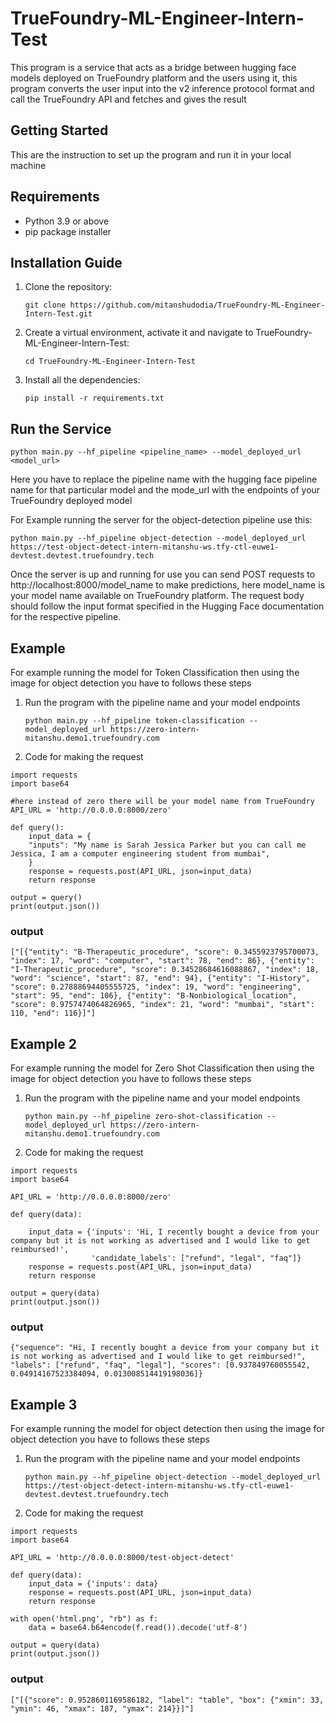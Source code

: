 # TrueFoundry-ML-Engineer-Intern-Test
This program is a service that acts as a  bridge between hugging face models deployed on TrueFoundry platform and the users using it, this program converts the user input into the v2 inference protocol format and call the TrueFoundry API and fetches and gives the result
## Getting Started
This are the instruction to set up the program and run it in your local machine
## Requirements
* Python 3.9 or above
* pip package installer
## Installation Guide
1. Clone the repository:

    `git clone https://github.com/mitanshudodia/TrueFoundry-ML-Engineer-Intern-Test.git`
2. Create a virtual environment, activate it and navigate to TrueFoundry-ML-Engineer-Intern-Test:

    `cd TrueFoundry-ML-Engineer-Intern-Test`
3. Install all the dependencies:

    `pip install -r requirements.txt`
## Run the Service
`python main.py --hf_pipeline <pipeline_name> --model_deployed_url <model_url>`

Here you have to replace the pipeline name with the hugging face pipeline name for that particular model and the mode_url with the endpoints of your TrueFoundry deployed model
    
For Example running the server for the object-detection pipeline use this:

`python main.py --hf_pipeline object-detection --model_deployed_url https://test-object-detect-intern-mitanshu-ws.tfy-ctl-euwe1-devtest.devtest.truefoundry.tech`

Once the server is up and running for use you can send POST requests to http://localhost:8000/model_name to make predictions, here model_name is your model name available on TrueFoundry platform. The request body should follow the input format specified in the Hugging Face documentation for the respective pipeline.

## Example
For example running the model for Token Classification then using the image for object detection you have to follows these steps
1. Run the program with the pipeline name and your model endpoints

    `python main.py --hf_pipeline token-classification --model_deployed_url https://zero-intern-mitanshu.demo1.truefoundry.com
`
2. Code for making the request

```
import requests
import base64

#here instead of zero there will be your model name from TrueFoundry
API_URL = 'http://0.0.0.0:8000/zero'

def query():
    input_data = {
	"inputs": "My name is Sarah Jessica Parker but you can call me Jessica, I am a computer engineering student from mumbai",
    }
    response = requests.post(API_URL, json=input_data)
    return response

output = query()
print(output.json())
```
### output
```
["[{"entity": "B-Therapeutic_procedure", "score": 0.3455923795700073, "index": 17, "word": "computer", "start": 78, "end": 86}, {"entity": "I-Therapeutic_procedure", "score": 0.34528684616088867, "index": 18, "word": "science", "start": 87, "end": 94}, {"entity": "I-History", "score": 0.27888694405555725, "index": 19, "word": "engineering", "start": 95, "end": 106}, {"entity": "B-Nonbiological_location", "score": 0.9757474064826965, "index": 21, "word": "mumbai", "start": 110, "end": 116}]"]
```

## Example 2
For example running the model for Zero Shot Classification then using the image for object detection you have to follows these steps
1. Run the program with the pipeline name and your model endpoints

    `python main.py --hf_pipeline zero-shot-classification --model_deployed_url https://zero-intern-mitanshu.demo1.truefoundry.com
`
2. Code for making the request

```
import requests
import base64

API_URL = 'http://0.0.0.0:8000/zero'

def query(data):
 
    input_data = {'inputs': 'Hi, I recently bought a device from your company but it is not working as advertised and I would like to get reimbursed!',
                  'candidate_labels': ["refund", "legal", "faq"]}
    response = requests.post(API_URL, json=input_data)
    return response
    
output = query(data)
print(output.json())

```
### output
```
{"sequence": "Hi, I recently bought a device from your company but it is not working as advertised and I would like to get reimbursed!", "labels": ["refund", "faq", "legal"], "scores": [0.937849760055542, 0.04914167523384094, 0.013008514419198036]}
```

## Example 3
For example running the model for object detection then using the image for object detection you have to follows these steps
1. Run the program with the pipeline name and your model endpoints

    `python main.py --hf_pipeline object-detection --model_deployed_url https://test-object-detect-intern-mitanshu-ws.tfy-ctl-euwe1-devtest.devtest.truefoundry.tech`
2. Code for making the request

```
import requests
import base64

API_URL = 'http://0.0.0.0:8000/test-object-detect'

def query(data):
    input_data = {'inputs': data}
    response = requests.post(API_URL, json=input_data)
    return response

with open('html.png', "rb") as f:
    data = base64.b64encode(f.read()).decode('utf-8')
    
output = query(data)
print(output.json())
```
### output
```
["[{"score": 0.9528601169586182, "label": "table", "box": {"xmin": 33, "ymin": 46, "xmax": 187, "ymax": 214}}]"]
```
